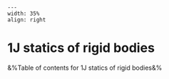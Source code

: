 
```{figure} /figures/busy.png
---
width: 35%
align: right
```
# 1J statics of rigid bodies

&%Table of contents for 1J statics of rigid bodies&%